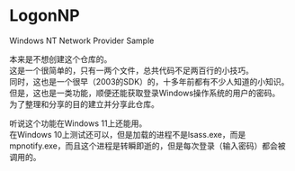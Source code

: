 # LogonNP
Windows NT Network Provider Sample

本来是不想创建这个仓库的。  
这是一个很简单的，只有一两个文件，总共代码不足两百行的小技巧。  
同时，这也是一个很早（2003的SDK）的，十多年前都有不少人知道的小知识。  
但是，这也是一类功能，顺便还能获取登录Windows操作系统的用户的密码。  
为了整理和分享的目的建立并分享此仓库。  

听说这个功能在Windows 11上还能用。  
在Windows 10上测试还可以，但是加载的进程不是lsass.exe，而是mpnotify.exe，而且这个进程是转瞬即逝的，但是每次登录（输入密码）都会被调用的。  
